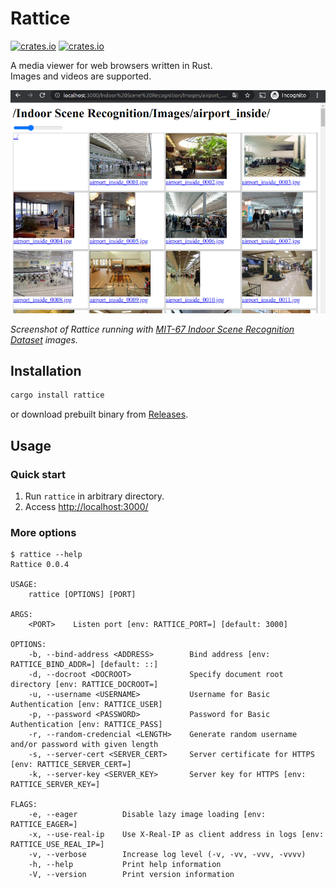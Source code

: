 # Rattice

[![crates.io](https://img.shields.io/crates/v/rattice.svg)](https://crates.io/crates/rattice/)
[![crates.io](https://img.shields.io/crates/d/rattice)](https://crates.io/crates/rattice/)

A media viewer for web browsers written in Rust.  
Images and videos are supported.

![screencap](https://raw.githubusercontent.com/oza6ut0ne/rattice/v0.0.4/pic/screencap.png)

*Screenshot of Rattice running with [MIT-67 Indoor Scene Recognition Dataset](http://web.mit.edu/torralba/www/indoor.html) images.*

## Installation

```sh
cargo install rattice
```

or download prebuilt binary from [Releases](https://github.com/oza6ut0ne/rattice/releases).

## Usage

### Quick start

1. Run `rattice` in arbitrary directory.
1. Access [http://localhost:3000/](http://localhost:3000/)

### More options

```shellsession
$ rattice --help
Rattice 0.0.4

USAGE:
    rattice [OPTIONS] [PORT]

ARGS:
    <PORT>    Listen port [env: RATTICE_PORT=] [default: 3000]

OPTIONS:
    -b, --bind-address <ADDRESS>        Bind address [env: RATTICE_BIND_ADDR=] [default: ::]
    -d, --docroot <DOCROOT>             Specify document root directory [env: RATTICE_DOCROOT=]
    -u, --username <USERNAME>           Username for Basic Authentication [env: RATTICE_USER]
    -p, --password <PASSWORD>           Password for Basic Authentication [env: RATTICE_PASS]
    -r, --random-credencial <LENGTH>    Generate random username and/or password with given length
    -s, --server-cert <SERVER_CERT>     Server certificate for HTTPS [env: RATTICE_SERVER_CERT=]
    -k, --server-key <SERVER_KEY>       Server key for HTTPS [env: RATTICE_SERVER_KEY=]

FLAGS:
    -e, --eager          Disable lazy image loading [env: RATTICE_EAGER=]
    -x, --use-real-ip    Use X-Real-IP as client address in logs [env: RATTICE_USE_REAL_IP=]
    -v, --verbose        Increase log level (-v, -vv, -vvv, -vvvv)
    -h, --help           Print help information
    -V, --version        Print version information
```
